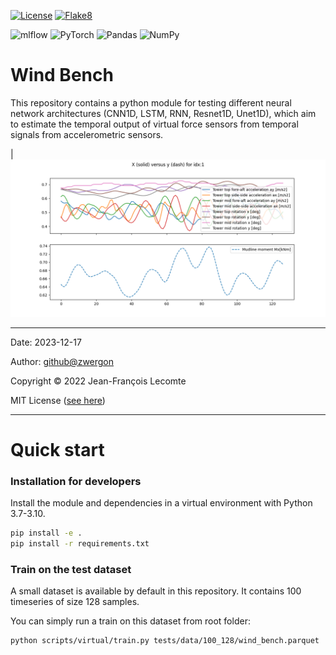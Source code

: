[![License](https://img.shields.io/badge/license-MIT-white)](
    https://stringfixer.com/fr/MIT_license)
[![Flake8](
    https://github.com/zwergon/wind_bench/actions/workflows/python-app.yml/badge.svg)](
        https://github.com/zwergon/wind_bench/actions/workflows/python-app.yml)

![mlflow](https://img.shields.io/badge/mlflow-%23d9ead3.svg?style=for-the-badge&logo=numpy&logoColor=blue)
![PyTorch](https://img.shields.io/badge/PyTorch-%23EE4C2C.svg?style=for-the-badge&logo=PyTorch&logoColor=white)
![Pandas](https://img.shields.io/badge/pandas-%23150458.svg?style=for-the-badge&logo=pandas&logoColor=white)
![NumPy](https://img.shields.io/badge/numpy-%23013243.svg?style=for-the-badge&logo=numpy&logoColor=white)

# Wind Bench

This repository contains a python module for testing different neural network architectures (CNN1D, LSTM, RNN, Resnet1D, Unet1D), which aim to estimate the temporal output of virtual force sensors from temporal signals from accelerometric sensors.

| <img src="./assets/images/virtual_sensing_aim.png" >

---

Date: 2023-12-17

Author: [github@zwergon](https://github.com/zwergon)

Copyright © 2022 Jean-François Lecomte

MIT License ([see here](LICENSE.md))

---

# Quick start

### Installation for developers

Install the module and dependencies in a virtual environment with Python 3.7-3.10.

```bash
pip install -e .
pip install -r requirements.txt
```

### Train on the test dataset

A small dataset is available by default in this repository. It contains 100
timeseries of size 128 samples. 

You can simply run a train on this dataset from root folder:

```bash
python scripts/virtual/train.py tests/data/100_128/wind_bench.parquet 
```
